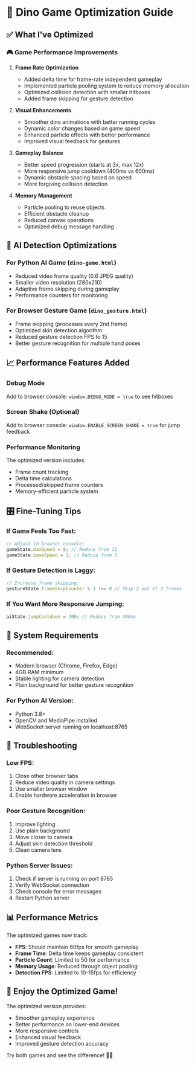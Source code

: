 # 🚀 Dino Game Optimization Guide

## ✅ What I've Optimized

### 🎮 Game Performance Improvements

1. **Frame Rate Optimization**
   - Added delta time for frame-rate independent gameplay
   - Implemented particle pooling system to reduce memory allocation
   - Optimized collision detection with smaller hitboxes
   - Added frame skipping for gesture detection

2. **Visual Enhancements**
   - Smoother dino animations with better running cycles
   - Dynamic color changes based on game speed
   - Enhanced particle effects with better performance
   - Improved visual feedback for gestures

3. **Gameplay Balance**
   - Better speed progression (starts at 3x, max 12x)
   - More responsive jump cooldown (400ms vs 600ms)
   - Dynamic obstacle spacing based on speed
   - More forgiving collision detection

4. **Memory Management**
   - Particle pooling to reuse objects
   - Efficient obstacle cleanup
   - Reduced canvas operations
   - Optimized debug message handling

## 🎯 AI Detection Optimizations

### For Python AI Game (`dino-game.html`)
- Reduced video frame quality (0.6 JPEG quality)
- Smaller video resolution (280x210)
- Adaptive frame skipping during gameplay
- Performance counters for monitoring

### For Browser Gesture Game (`dino_gesture.html`)
- Frame skipping (processes every 2nd frame)
- Optimized skin detection algorithm
- Reduced gesture detection FPS to 15
- Better gesture recognition for multiple hand poses

## 📈 Performance Features Added

### Debug Mode
Add to browser console: `window.DEBUG_MODE = true` to see hitboxes

### Screen Shake (Optional)
Add to browser console: `window.ENABLE_SCREEN_SHAKE = true` for jump feedback

### Performance Monitoring
The optimized version includes:
- Frame count tracking
- Delta time calculations
- Processed/skipped frame counters
- Memory-efficient particle system

## 🎛️ Fine-Tuning Tips

### If Game Feels Too Fast:
```javascript
// Adjust in browser console:
gameState.maxSpeed = 8; // Reduce from 12
gameState.baseSpeed = 2; // Reduce from 3
```

### If Gesture Detection is Laggy:
```javascript
// Increase frame skipping:
gestureState.frameSkipCounter % 3 !== 0 // Skip 2 out of 3 frames
```

### If You Want More Responsive Jumping:
```javascript
aiState.jumpCooldown = 300; // Reduce from 400ms
```

## 🔧 System Requirements

### Recommended:
- Modern browser (Chrome, Firefox, Edge)
- 4GB RAM minimum
- Stable lighting for camera detection
- Plain background for better gesture recognition

### For Python AI Version:
- Python 3.8+
- OpenCV and MediaPipe installed
- WebSocket server running on localhost:8765

## 🚨 Troubleshooting

### Low FPS:
1. Close other browser tabs
2. Reduce video quality in camera settings
3. Use smaller browser window
4. Enable hardware acceleration in browser

### Poor Gesture Recognition:
1. Improve lighting
2. Use plain background
3. Move closer to camera
4. Adjust skin detection threshold
5. Clean camera lens

### Python Server Issues:
1. Check if server is running on port 8765
2. Verify WebSocket connection
3. Check console for error messages
4. Restart Python server

## 📊 Performance Metrics

The optimized games now track:
- **FPS**: Should maintain 60fps for smooth gameplay
- **Frame Time**: Delta time keeps gameplay consistent
- **Particle Count**: Limited to 50 for performance
- **Memory Usage**: Reduced through object pooling
- **Detection FPS**: Limited to 10-15fps for efficiency

## 🎉 Enjoy the Optimized Game!

The optimized version provides:
- Smoother gameplay experience
- Better performance on lower-end devices  
- More responsive controls
- Enhanced visual feedback
- Improved gesture detection accuracy

Try both games and see the difference! 🦕✨
